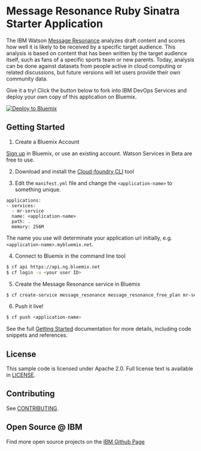 # Message Resonance Ruby Sinatra Starter Application

  The IBM Watson [Message Resonance][message_resonance] analyzes draft content and scores how well it is likely to be received by a specific target audience. This analysis is based on content that has been written by the target audience itself, such as fans of a specific sports team or new parents. Today, analysis can be done against datasets from people active in cloud computing or related discussions, but future versions will let users provide their own community data.

Give it a try! Click the button below to fork into IBM DevOps Services and deploy your own copy of this application on Bluemix.

[![Deploy to Bluemix](https://bluemix.net/deploy/button.png)](https://bluemix.net/deploy?repository=https://github.com/watson-developer-cloud/mr-ruby.git)

## Getting Started

1. Create a Bluemix Account

  [Sign up][sign_up] in Bluemix, or use an existing account. Watson Services in Beta are free to use.

2. Download and install the [Cloud-foundry CLI][cloud_foundry] tool

3. Edit the `manifest.yml` file and change the `<application-name>` to something unique.
  ```none
  applications:
  - services:
    - mr-service
    name: <application-name>
    path: .
    memory: 256M
  ```
  The name you use will determinate your application url initially, e.g. `<application-name>.mybluemix.net`.

4. Connect to Bluemix in the command line tool
  ```sh
  $ cf api https://api.ng.bluemix.net
  $ cf login -u <your user ID>
  ```

5. Create the Message Resonance service in Bluemix
  ```sh
  $ cf create-service message_resonance message_resonance_free_plan mr-service
  ```

6. Push it live!
  ```sh
  $ cf push <application-name>
  ```

See the full [Getting Started][getting_started] documentation for more details, including code snippets and references.

## License

  This sample code is licensed under Apache 2.0. Full license text is available in [LICENSE](LICENSE).

## Contributing

  See [CONTRIBUTING](CONTRIBUTING.md).

## Open Source @ IBM
  Find more open source projects on the [IBM Github Page](http://ibm.github.io/)

[message_resonance]: http://www.ibm.com/smarterplanet/us/en/ibmwatson/developercloud/doc/mrapi/
[cloud_foundry]: https://github.com/cloudfoundry/cli
[getting_started]: http://www.ibm.com/smarterplanet/us/en/ibmwatson/developercloud/doc/getting_started/
[sign_up]: https://apps.admin.ibmcloud.com/manage/trial/bluemix.html?cm_mmc=WatsonDeveloperCloud-_-LandingSiteGetStarted-_-x-_-CreateAnAccountOnBluemixCLI
